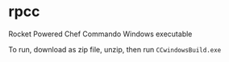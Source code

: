 # rpcc
Rocket Powered Chef Commando Windows executable

To run, download as zip file, unzip, then run `CCwindowsBuild.exe`
